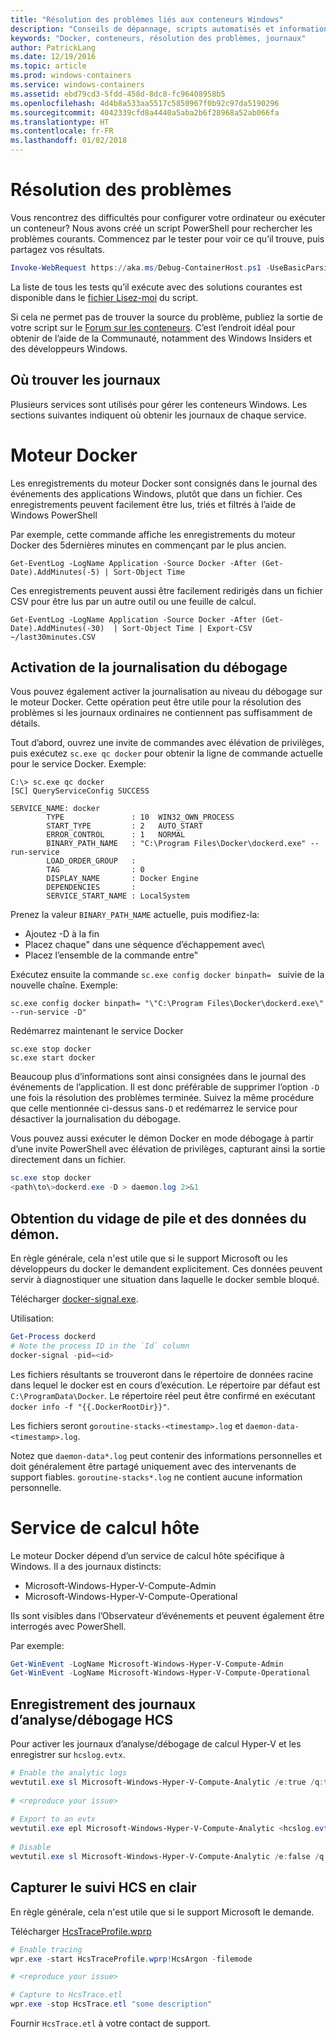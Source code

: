 ```yaml
---
title: "Résolution des problèmes liés aux conteneurs Windows"
description: "Conseils de dépannage, scripts automatisés et informations de journal pour les conteneurs Windows et Docker"
keywords: "Docker, conteneurs, résolution des problèmes, journaux"
author: PatrickLang
ms.date: 12/19/2016
ms.topic: article
ms.prod: windows-containers
ms.service: windows-containers
ms.assetid: ebd79cd3-5fdd-458d-8dc8-fc96408958b5
ms.openlocfilehash: 4d4b8a533aa5517c5850967f0b92c97da5190296
ms.sourcegitcommit: 4042339cfd8a4440a5aba2b6f28968a52ab066fa
ms.translationtype: HT
ms.contentlocale: fr-FR
ms.lasthandoff: 01/02/2018
---
```

# <a name="troubleshooting"></a>Résolution des problèmes

Vous rencontrez des difficultés pour configurer votre ordinateur ou exécuter un conteneur? Nous avons créé un script PowerShell pour rechercher les problèmes courants. Commencez par le tester pour voir ce qu’il trouve, puis partagez vos résultats.

```PowerShell
Invoke-WebRequest https://aka.ms/Debug-ContainerHost.ps1 -UseBasicParsing | Invoke-Expression
```
La liste de tous les tests qu’il exécute avec des solutions courantes est disponible dans le [fichier Lisez-moi](https://github.com/Microsoft/Virtualization-Documentation/blob/live/windows-server-container-tools/Debug-ContainerHost/README.md) du script.

Si cela ne permet pas de trouver la source du problème, publiez la sortie de votre script sur le [Forum sur les conteneurs](https://social.msdn.microsoft.com/Forums/en-US/home?forum=windowscontainers). C’est l’endroit idéal pour obtenir de l’aide de la Communauté, notamment des Windows Insiders et des développeurs Windows.


## <a name="finding-logs"></a>Où trouver les journaux
Plusieurs services sont utilisés pour gérer les conteneurs Windows. Les sections suivantes indiquent où obtenir les journaux de chaque service.

# <a name="docker-engine"></a>Moteur Docker
Les enregistrements du moteur Docker sont consignés dans le journal des événements des applications Windows, plutôt que dans un fichier. Ces enregistrements peuvent facilement être lus, triés et filtrés à l’aide de Windows PowerShell

Par exemple, cette commande affiche les enregistrements du moteur Docker des 5dernières minutes en commençant par le plus ancien.

```
Get-EventLog -LogName Application -Source Docker -After (Get-Date).AddMinutes(-5) | Sort-Object Time 
```

Ces enregistrements peuvent aussi être facilement redirigés dans un fichier CSV pour être lus par un autre outil ou une feuille de calcul.

```
Get-EventLog -LogName Application -Source Docker -After (Get-Date).AddMinutes(-30)  | Sort-Object Time | Export-CSV ~/last30minutes.CSV
```

## <a name="enabling-debug-logging"></a>Activation de la journalisation du débogage
Vous pouvez également activer la journalisation au niveau du débogage sur le moteur Docker. Cette opération peut être utile pour la résolution des problèmes si les journaux ordinaires ne contiennent pas suffisamment de détails.

Tout d’abord, ouvrez une invite de commandes avec élévation de privilèges, puis exécutez `sc.exe qc docker` pour obtenir la ligne de commande actuelle pour le service Docker.
Exemple:
```
C:\> sc.exe qc docker
[SC] QueryServiceConfig SUCCESS

SERVICE_NAME: docker
        TYPE               : 10  WIN32_OWN_PROCESS
        START_TYPE         : 2   AUTO_START
        ERROR_CONTROL      : 1   NORMAL
        BINARY_PATH_NAME   : "C:\Program Files\Docker\dockerd.exe" --run-service
        LOAD_ORDER_GROUP   :
        TAG                : 0
        DISPLAY_NAME       : Docker Engine
        DEPENDENCIES       :
        SERVICE_START_NAME : LocalSystem
```

Prenez la valeur `BINARY_PATH_NAME` actuelle, puis modifiez-la:
- Ajoutez -D à la fin
- Placez chaque" dans une séquence d’échappement avec\
- Placez l’ensemble de la commande entre"

Exécutez ensuite la commande `sc.exe config docker binpath= ` suivie de la nouvelle chaîne. Exemple: 
```
sc.exe config docker binpath= "\"C:\Program Files\Docker\dockerd.exe\" --run-service -D"
```


Redémarrez maintenant le service Docker
```
sc.exe stop docker
sc.exe start docker
```

Beaucoup plus d’informations sont ainsi consignées dans le journal des événements de l’application. Il est donc préférable de supprimer l’option `-D` une fois la résolution des problèmes terminée. Suivez la même procédure que celle mentionnée ci-dessus sans`-D` et redémarrez le service pour désactiver la journalisation du débogage.

Vous pouvez aussi exécuter le démon Docker en mode débogage à partir d’une invite PowerShell avec élévation de privilèges, capturant ainsi la sortie directement dans un fichier.
```PowerShell
sc.exe stop docker
<path\to\>dockerd.exe -D > daemon.log 2>&1
```

## <a name="obtaining-stack-dump-and-daemon-data"></a>Obtention du vidage de pile et des données du démon.

En règle générale, cela n'est utile que si le support Microsoft ou les développeurs du docker le demandent explicitement. Ces données peuvent servir à diagnostiquer une situation dans laquelle le docker semble bloqué. 

Télécharger [docker-signal.exe](https://github.com/jhowardmsft/docker-signal).

Utilisation:
```PowerShell
Get-Process dockerd
# Note the process ID in the `Id` column
docker-signal -pid=<id>
```

Les fichiers résultants se trouveront dans le répertoire de données racine dans lequel le docker est en cours d’exécution. Le répertoire par défaut est `C:\ProgramData\Docker`. Le répertoire réel peut être confirmé en exécutant `docker info -f "{{.DockerRootDir}}"`.

Les fichiers seront `goroutine-stacks-<timestamp>.log` et `daemon-data-<timestamp>.log`.

Notez que `daemon-data*.log` peut contenir des informations personnelles et doit généralement être partagé uniquement avec des intervenants de support fiables. `goroutine-stacks*.log` ne contient aucune information personnelle.


# <a name="host-compute-service"></a>Service de calcul hôte
Le moteur Docker dépend d’un service de calcul hôte spécifique à Windows. Il a des journaux distincts: 
- Microsoft-Windows-Hyper-V-Compute-Admin
- Microsoft-Windows-Hyper-V-Compute-Operational

Ils sont visibles dans l’Observateur d’événements et peuvent également être interrogés avec PowerShell.

Par exemple:
```PowerShell
Get-WinEvent -LogName Microsoft-Windows-Hyper-V-Compute-Admin
Get-WinEvent -LogName Microsoft-Windows-Hyper-V-Compute-Operational 
```

## <a name="capturing-hcs-analyticdebug-logs"></a>Enregistrement des journaux d’analyse/débogage HCS

Pour activer les journaux d’analyse/débogage de calcul Hyper-V et les enregistrer sur `hcslog.evtx`.

```PowerShell
# Enable the analytic logs
wevtutil.exe sl Microsoft-Windows-Hyper-V-Compute-Analytic /e:true /q:true
     
# <reproduce your issue>
     
# Export to an evtx
wevtutil.exe epl Microsoft-Windows-Hyper-V-Compute-Analytic <hcslog.evtx>
     
# Disable
wevtutil.exe sl Microsoft-Windows-Hyper-V-Compute-Analytic /e:false /q:true
```

## <a name="capturing-hcs-verbose-tracing"></a>Capturer le suivi HCS en clair

En règle générale, cela n'est utile que si le support Microsoft le demande. 

Télécharger [HcsTraceProfile.wprp](https://gist.github.com/jhowardmsft/71b37956df0b4248087c3849b97d8a71)

```PowerShell
# Enable tracing
wpr.exe -start HcsTraceProfile.wprp!HcsArgon -filemode

# <reproduce your issue>

# Capture to HcsTrace.etl
wpr.exe -stop HcsTrace.etl "some description"
```

Fournir `HcsTrace.etl` à votre contact de support.
